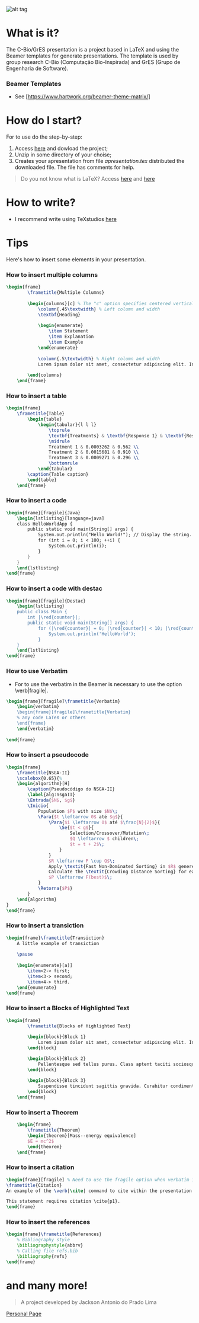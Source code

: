 ![alt tag](http://upload.wikimedia.org/wikipedia/commons/9/92/LaTeX_logo.svg)

# What is it?

The C-Bio/GrES presentation is a project based in LaTeX and using the Beamer templates for generate presentations. The template is used by group research C-Bio (Computação Bio-Inspirada) and GrES (Grupo de Engenharia de Software).

### Beamer Templates 

- See [https://www.hartwork.org/beamer-theme-matrix/] 

# How do I start?

For to use do the step-by-step:

1. Access [here](https://github.com/jacksonpradolima/LaTeX-C-Bio-GrES-Apresentation/archive/master.zip) and dowload the project;
2. Unzip in some directory of your choise;
3. Creates your apresentation from file *apresentation.tex* distributed the downloaded file. The file has comments for help.

> Do you not know what is LaTeX? Access [here](http://latex-community.org/) and [here](http://www.latex-project.org/)

# How to write?

- I recommend write using TeXstudios [here](http://texstudio.sourceforge.net/) 

# Tips

Here's how to insert some elements in your presentation.

### How to insert multiple columns
```tex
\begin{frame}
		\frametitle{Multiple Columns}
		
		\begin{columns}[c] % The "c" option specifies centered vertical alignment while the "t" option is used for top vertical alignment
			\column{.45\textwidth} % Left column and width
			\textbf{Heading}
			
			\begin{enumerate}
				\item Statement
				\item Explanation
				\item Example
			\end{enumerate}
			
			\column{.5\textwidth} % Right column and width
			Lorem ipsum dolor sit amet, consectetur adipiscing elit. Integer lectus nisl, ultricies in feugiat rutrum, porttitor sit amet augue. Aliquam ut tortor mauris. Sed volutpat ante purus, quis accumsan dolor.
			
		\end{columns}
	\end{frame}
```

### How to insert a table
```tex
\begin{frame}
	\frametitle{Table}
		\begin{table}
			\begin{tabular}{l l l}
				\toprule
				\textbf{Treatments} & \textbf{Response 1} & \textbf{Response 2}\\
				\midrule
				Treatment 1 & 0.0003262 & 0.562 \\
				Treatment 2 & 0.0015681 & 0.910 \\
				Treatment 3 & 0.0009271 & 0.296 \\
				\bottomrule
			\end{tabular}
		\caption{Table caption}
		\end{table}
	\end{frame}
```

### How to insert a code
```tex
\begin{frame}[fragile]{Java}
	\begin{lstlisting}[language=java]
	class HelloWorldApp {
		public static void main(String[] args) {
			System.out.println("Hello World!"); // Display the string.
			for (int i = 0; i < 100; ++i) {
				System.out.println(i);
			}
		}
	}
	\end{lstlisting}
\end{frame}
```

### How to insert a code with destac
```tex
\begin{frame}[fragile]{Destac}
	\begin{lstlisting}
	public class Main {
		int |\red{counter}|;
		public static void main(String[] args) {
			for (|\red{counter}| = 0; |\red{counter}| < 10; |\red{counter}|++)
				System.out.println('HelloWorld');
			}
	}
	\end{lstlisting}
\end{frame}
```

### How to use Verbatim 
- For to use the verbatim in the Beamer is necessary to use the option \verb|fragile|.
```tex
\begin{frame}[fragile]\frametitle{Verbatim}
	\begin{verbatim}
	\begin{frame}[fragile]\frametitle{Verbatim}
	% any code LaTeX or others
	\end{frame}
	\end{verbatim}
	
\end{frame}
```

### How to insert a pseudocode
```tex
\begin{frame}
	\frametitle{NSGA-II}
	\scalebox{0.65}{%
	\begin{algorithm}[H]
		\caption{Pseudocódigo do NSGA-II}
		\label{alg:nsgaII}
		\Entrada{$N$, $g$}
		\Inicio{
			Population $P$ with size $N$\;
			\Para{$t \leftarrow 0$ até $g$}{
				\Para{$i \leftarrow 0$ até $\frac{N}{2}$}{
					\Se{$t < g$}{
						Selection/Crossover/Mutation\;
						$Q \leftarrow $ children\;
						$t = t + 2$\;
					}	
				}
				$R \leftarrow P \cup Q$\;
				Apply \textit{Fast Non-Dominated Sorting} in $R$ genereting vectors $F_{i}$ of non-dominated solutions\;
				Calculate the \textit{Crowding Distance Sorting} for each solution in $F_{i}$\;
				$P \leftarrow F(best)$\;
			}	
			\Retorna{$P$}
		}	
	\end{algorithm}
}
\end{frame}
```

### How to insert a transiction
```tex
\begin{frame}\frametitle{Transiction}
	A little example of transiction
	
	\pause
	
	\begin{enumerate}[a)]
		\item<2-> first;
		\item<3-> second;
		\item<4-> third.
	\end{enumerate}
\end{frame}
```

### How to insert a Blocks of Highlighted Text
```tex
\begin{frame}
		\frametitle{Blocks of Highlighted Text}
		
		\begin{block}{Block 1}
			Lorem ipsum dolor sit amet, consectetur adipiscing elit. Integer lectus nisl, ultricies in feugiat rutrum, porttitor sit amet augue. Aliquam ut tortor mauris. Sed volutpat ante purus, quis accumsan dolor.
		\end{block}

		\begin{block}{Block 2}
			Pellentesque sed tellus purus. Class aptent taciti sociosqu ad litora torquent per conubia nostra, per inceptos himenaeos. Vestibulum quis magna at risus dictum tempor eu vitae velit.
		\end{block}
		
		\begin{block}{Block 3}
			Suspendisse tincidunt sagittis gravida. Curabitur condimentum, enim sed venenatis rutrum, ipsum neque consectetur orci, sed blandit justo nisi ac lacus.
		\end{block}
	\end{frame}
```

### How to insert a Theorem
```tex
	\begin{frame}
		\frametitle{Theorem}
		\begin{theorem}[Mass--energy equivalence]
		$E = mc^2$
		\end{theorem}
	\end{frame}
```

### How to insert a citation
```tex
\begin{frame}[fragile] % Need to use the fragile option when verbatim is used in the slide
\frametitle{Citation}
An example of the \verb|\cite| command to cite within the presentation:\\~

This statement requires citation \cite{p1}.
\end{frame}
```

### How to insert the references
```tex
\begin{frame}\frametitle{References}
	% Bibliography style
	\bibliographystyle{abbrv}
	% Calling file refs.bib
	\bibliography{refs}
\end{frame}
```

# and many more!

> A project developed by Jackson Antonio do Prado Lima

[Personal Page](http://www.inf.ufpr.br/japlima/)
